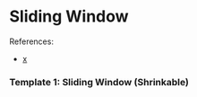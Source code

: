 # Sliding Window

References:
- [x](https://leetcode.com/problems/frequency-of-the-most-frequent-element/solutions/1175088/C++-Maximum-Sliding-Window-Cheatsheet-Template/)


### Template 1: Sliding Window (Shrinkable)
